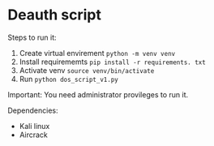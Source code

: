 # Deauth script

Steps to run it:

1) Create virtual envirement `python -m venv venv`
2) Install requirememts `pip install -r requirements. txt `
3) Activate venv `source venv/bin/activate`
4) Run `python dos_script_v1.py`

Important: You need administrator provileges to run it.

Dependencies: 

* Kali linux
* Aircrack
